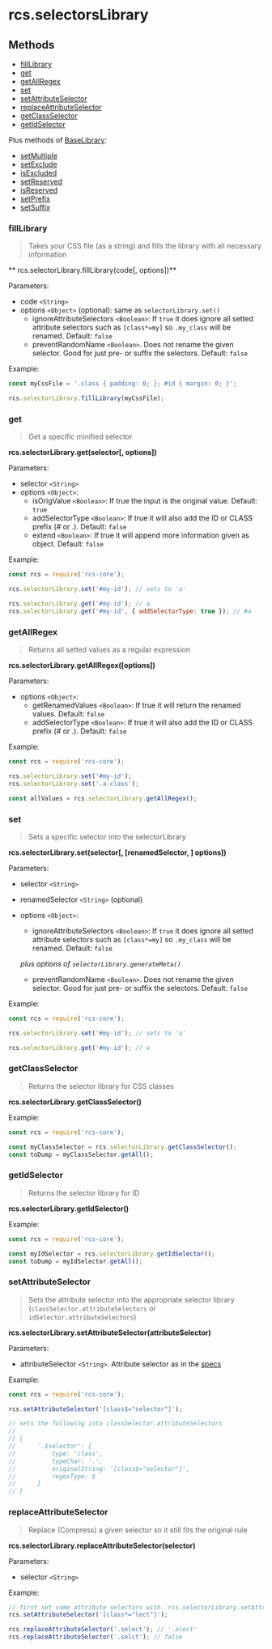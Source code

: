 # rcs.selectorsLibrary

## Methods
- [fillLibrary](#filllibrary)
- [get](#get)
- [getAllRegex](#getall)
- [set](#set)
- [setAttributeSelector](#setattributeselector)
- [replaceAttributeSelector](#replaceattributeselector)
- [getClassSelector](#getclassselector)
- [getIdSelector](#getidselector)

Plus methods of [BaseLibrary](./baselibrary.md):
- [setMultiple](#setmultiple)
- [setExclude](#setexclude)
- [isExcluded](#isexcluded)
- [setReserved](#setreserved)
- [isReserved](#isreserved)
- [setPrefix](#setprefix)
- [setSuffix](#setsuffix)

### fillLibrary

> Takes your CSS file (as a string) and fills the library with all necessary information

** rcs.selectorLibrary.fillLibrary(code[, options])**

Parameters:
- code `<String>`
- options `<Object>` (optional): same as `selectorLibrary.set()`
  - ignoreAttributeSelectors `<Boolean>`: If `true` it does ignore all setted attribute selectors such as `[class*=my]` so `.my_class` will be renamed.  Default: `false`
  - preventRandomName `<Boolean>`. Does not rename the given selector. Good for just pre- or suffix the selectors. Default: `false`

Example:

```js
const myCssFile = '.class { padding: 0; }; #id { margin: 0; }';

rcs.selectorLibrary.fillLibrary(myCssFile);
```

### get

> Get a specific minified selector

**rcs.selectorLibrary.get(selector[, options])**

Parameters:
- selector `<String>`
- options `<Object>`:
  - isOrigValue `<Boolean>`: If true the input is the original value. Default: `true`
  - addSelectorType `<Boolean>`: If true it will also add the ID or CLASS prefix (# or .). Default: `false`
  - extend `<Boolean>`: If true it will append more information given as object. Default: `false`

Example:

```js
const rcs = require('rcs-core');

rcs.selectorLibrary.set('#my-id'); // sets to 'a'

rcs.selectorLibrary.get('#my-id'); // a
rcs.selectorLibrary.get('#my-id', { addSelectorType: true }); // #a
```

### getAllRegex

> Returns all setted values as a regular expression

**rcs.selectorLibrary.getAllRegex([options])**

Parameters:
- options `<Object>`:
  - getRenamedValues `<Boolean>`: If true it will return the renamed values. Default: `false`
  - addSelectorType `<Boolean>`: If true it will also add the ID or CLASS prefix (# or .). Default: `false`

Example:

```js
const rcs = require('rcs-core');

rcs.selectorLibrary.set('#my-id');
rcs.selectorLibrary.set('.a-class');

const allValues = rcs.selectorLibrary.getAllRegex();
```

### set

> Sets a specific selector into the selectorLibrary

**rcs.selectorLibrary.set(selector[, [renamedSelector, ] options])**

Parameters:
- selector `<String>`
- renamedSelector `<String>` (optional)
- options `<Object>`:
  - ignoreAttributeSelectors `<Boolean>`: If `true` it does ignore all setted attribute selectors such as `[class*=my]` so `.my_class` will be renamed.  Default: `false`

  *plus options of `selectorLibrary.generateMeta()`*

  - preventRandomName `<Boolean>`. Does not rename the given selector. Good for just pre- or suffix the selectors. Default: `false`

Example:

```js
const rcs = require('rcs-core');

rcs.selectorLibrary.set('#my-id'); // sets to 'a'

rcs.selectorLibrary.get('#my-id'); // a
```

### getClassSelector

> Returns the selector library for CSS classes

**rcs.selectorLibrary.getClassSelector()**

Example:

```js
const rcs = require('rcs-core');

const myClassSelector = rcs.selectorLibrary.getClassSelector();
const toDump = myClassSelector.getAll();

```

### getIdSelector

> Returns the selector library for ID

**rcs.selectorLibrary.getIdSelector()**

Example:

```js
const rcs = require('rcs-core');

const myIdSelector = rcs.selectorLibrary.getIdSelector();
const toDump = myIdSelector.getAll();

```


### setAttributeSelector

> Sets the attribute selector into the appropriate selector library (`classSelector.attributeSelectors` or `idSelector.attributeSelectors`)

**rcs.selectorLibrary.setAttributeSelector(attributeSelector)**

Parameters:
- attributeSelector `<String>`. Attribute selector as in the [specs](https://developer.mozilla.org/en-US/docs/Web/CSS/Attribute_selectors)

Example:

```js
const rcs = require('rcs-core');

rcs.setAttributeSelector('[class$="selector"]');

// sets the following into classSelector.attributeSelectors
//
// {
//      '.$selector': {
//          type: 'class',
//          typeChar: '.',
//          originalString: '[class$="selector"]',
//          regexType: $
//      }
// }
```

### replaceAttributeSelector

> Replace (Compress) a given selector so it still fits the original rule

**rcs.selectorLibrary.replaceAttributeSelector(selector)**

Parameters:
- selector `<String>`

Example:

```js
// first set some attribute selectors with `rcs.selectorLibrary.setAttributeSelectors`
rcs.setAttributeSelector('[class*="lect"]');

rcs.replaceAttributeSelector('.select'); // '.alect'
rcs.replaceAttributeSelector('.selct'); // false
```

